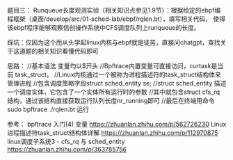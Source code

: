 题目三： Runqueue长度观测实验（相关知识点参见1.9节）：根据给定的ebpf编程框架（桌面/develop/src/01-sched-lab/ebpf/rqlen.bt），填写相关代码，
使得该ebpf程序能够观察信创操作系统中CFS调度队列上runqueue的长度。

踩坑：仅因为这个而从头学起linux内核与ebpf就是徒劳，直接问chatgpt，查找关于这道题的相关知识看懂代码即可

思路：
  //基本语法 变量均以$开头
  //Bpftrace内置变量可直接访问，curtask是当前 task_struct。
	//Linux内核通过一个被称为进程描述符的task_struct结构体来管理进程
	//包含调度策略字段struct sched_entity se;
	//struct sched_entity 描述一个调度实体，它包含了一个实体所有运行时的参数
	//其中就包含struct cfs_rq 结构，通过该结构直接获取运行队列长度nr_running即可
  //最后在终端用命令 sudo bpftrace ./rqlen.bt 运行

参考：
bpftrace 入门(4) 变量 https://zhuanlan.zhihu.com/p/562726230
Linux进程描述符task_struct结构体详解 https://zhuanlan.zhihu.com/p/112970875
linux调度子系统3 - cfs_rq 与 sched_entity https://zhuanlan.zhihu.com/p/363785756
